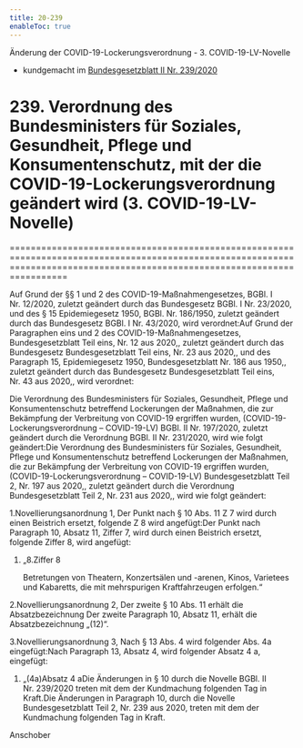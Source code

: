 ```yaml
---
title: 20-239
enableToc: true
---
```


Änderung der COVID-19-Lockerungsverordnung - 3. COVID-19-LV-Novelle

* kundgemacht im [Bundesgesetzblatt II Nr. 239/2020](https://www.ris.bka.gv.at/eli/bgbl/II/2020/239)

# 239\. Verordnung des Bundesministers für Soziales, Gesundheit, Pflege und Konsumentenschutz, mit der die COVID-19-Lockerungsverordnung geändert wird (3. COVID-19-LV-Novelle)
=============================================================================================================================================================================

Auf Grund der §§ 1 und 2 des COVID-19-Maßnahmengesetzes, BGBl. I Nr. 12/2020, zuletzt geändert durch das Bundesgesetz BGBl. I Nr. 23/2020, und des § 15 Epidemiegesetz 1950, BGBl. Nr. 186/1950, zuletzt geändert durch das Bundesgesetz BGBl. I Nr. 43/2020, wird verordnet:Auf Grund der Paragraphen eins und 2 des COVID-19-Maßnahmengesetzes, Bundesgesetzblatt Teil eins, Nr. 12 aus 2020,, zuletzt geändert durch das Bundesgesetz Bundesgesetzblatt Teil eins, Nr. 23 aus 2020,, und des Paragraph 15, Epidemiegesetz 1950, Bundesgesetzblatt Nr. 186 aus 1950,, zuletzt geändert durch das Bundesgesetz Bundesgesetzblatt Teil eins, Nr. 43 aus 2020,, wird verordnet:

Die Verordnung des Bundesministers für Soziales, Gesundheit, Pflege und Konsumentenschutz betreffend Lockerungen der Maßnahmen, die zur Bekämpfung der Verbreitung von COVID-19 ergriffen wurden, (COVID-19-Lockerungsverordnung – COVID-19-LV) BGBl. II Nr. 197/2020, zuletzt geändert durch die Verordnung BGBl. II Nr. 231/2020, wird wie folgt geändert:Die Verordnung des Bundesministers für Soziales, Gesundheit, Pflege und Konsumentenschutz betreffend Lockerungen der Maßnahmen, die zur Bekämpfung der Verbreitung von COVID-19 ergriffen wurden, (COVID-19-Lockerungsverordnung – COVID-19-LV) Bundesgesetzblatt Teil 2, Nr. 197 aus 2020,, zuletzt geändert durch die Verordnung Bundesgesetzblatt Teil 2, Nr. 231 aus 2020,, wird wie folgt geändert:

1.Novellierungsanordnung 1, Der Punkt nach § 10 Abs. 11 Z 7 wird durch einen Beistrich ersetzt, folgende Z 8 wird angefügt:Der Punkt nach Paragraph 10, Absatz 11, Ziffer 7, wird durch einen Beistrich ersetzt, folgende Ziffer 8, wird angefügt:

1.  „8.Ziffer 8
    
    Betretungen von Theatern, Konzertsälen und -arenen, Kinos, Varietees und Kabaretts, die mit mehrspurigen Kraftfahrzeugen erfolgen.“
    

2.Novellierungsanordnung 2, Der zweite § 10 Abs. 11 erhält die Absatzbezeichnung Der zweite Paragraph 10, Absatz 11, erhält die Absatzbezeichnung „(12)“.

3.Novellierungsanordnung 3, Nach § 13 Abs. 4 wird folgender Abs. 4a eingefügt:Nach Paragraph 13, Absatz 4, wird folgender Absatz 4 a, eingefügt:

1.  „(4a)Absatz 4 aDie Änderungen in § 10 durch die Novelle BGBl. II Nr. 239/2020 treten mit dem der Kundmachung folgenden Tag in Kraft.Die Änderungen in Paragraph 10, durch die Novelle Bundesgesetzblatt Teil 2, Nr. 239 aus 2020, treten mit dem der Kundmachung folgenden Tag in Kraft.
    

Anschober
